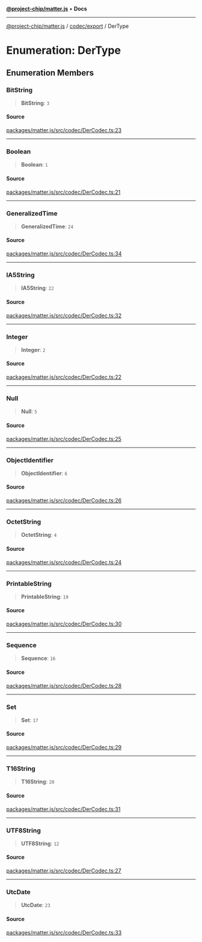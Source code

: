 [**@project-chip/matter.js**](../../../README.md) • **Docs**

***

[@project-chip/matter.js](../../../modules.md) / [codec/export](../README.md) / DerType

# Enumeration: DerType

## Enumeration Members

### BitString

> **BitString**: `3`

#### Source

[packages/matter.js/src/codec/DerCodec.ts:23](https://github.com/project-chip/matter.js/blob/7a8cbb56b87d4ccf34bec5a9a95ab40a1711324f/packages/matter.js/src/codec/DerCodec.ts#L23)

***

### Boolean

> **Boolean**: `1`

#### Source

[packages/matter.js/src/codec/DerCodec.ts:21](https://github.com/project-chip/matter.js/blob/7a8cbb56b87d4ccf34bec5a9a95ab40a1711324f/packages/matter.js/src/codec/DerCodec.ts#L21)

***

### GeneralizedTime

> **GeneralizedTime**: `24`

#### Source

[packages/matter.js/src/codec/DerCodec.ts:34](https://github.com/project-chip/matter.js/blob/7a8cbb56b87d4ccf34bec5a9a95ab40a1711324f/packages/matter.js/src/codec/DerCodec.ts#L34)

***

### IA5String

> **IA5String**: `22`

#### Source

[packages/matter.js/src/codec/DerCodec.ts:32](https://github.com/project-chip/matter.js/blob/7a8cbb56b87d4ccf34bec5a9a95ab40a1711324f/packages/matter.js/src/codec/DerCodec.ts#L32)

***

### Integer

> **Integer**: `2`

#### Source

[packages/matter.js/src/codec/DerCodec.ts:22](https://github.com/project-chip/matter.js/blob/7a8cbb56b87d4ccf34bec5a9a95ab40a1711324f/packages/matter.js/src/codec/DerCodec.ts#L22)

***

### Null

> **Null**: `5`

#### Source

[packages/matter.js/src/codec/DerCodec.ts:25](https://github.com/project-chip/matter.js/blob/7a8cbb56b87d4ccf34bec5a9a95ab40a1711324f/packages/matter.js/src/codec/DerCodec.ts#L25)

***

### ObjectIdentifier

> **ObjectIdentifier**: `6`

#### Source

[packages/matter.js/src/codec/DerCodec.ts:26](https://github.com/project-chip/matter.js/blob/7a8cbb56b87d4ccf34bec5a9a95ab40a1711324f/packages/matter.js/src/codec/DerCodec.ts#L26)

***

### OctetString

> **OctetString**: `4`

#### Source

[packages/matter.js/src/codec/DerCodec.ts:24](https://github.com/project-chip/matter.js/blob/7a8cbb56b87d4ccf34bec5a9a95ab40a1711324f/packages/matter.js/src/codec/DerCodec.ts#L24)

***

### PrintableString

> **PrintableString**: `19`

#### Source

[packages/matter.js/src/codec/DerCodec.ts:30](https://github.com/project-chip/matter.js/blob/7a8cbb56b87d4ccf34bec5a9a95ab40a1711324f/packages/matter.js/src/codec/DerCodec.ts#L30)

***

### Sequence

> **Sequence**: `16`

#### Source

[packages/matter.js/src/codec/DerCodec.ts:28](https://github.com/project-chip/matter.js/blob/7a8cbb56b87d4ccf34bec5a9a95ab40a1711324f/packages/matter.js/src/codec/DerCodec.ts#L28)

***

### Set

> **Set**: `17`

#### Source

[packages/matter.js/src/codec/DerCodec.ts:29](https://github.com/project-chip/matter.js/blob/7a8cbb56b87d4ccf34bec5a9a95ab40a1711324f/packages/matter.js/src/codec/DerCodec.ts#L29)

***

### T16String

> **T16String**: `20`

#### Source

[packages/matter.js/src/codec/DerCodec.ts:31](https://github.com/project-chip/matter.js/blob/7a8cbb56b87d4ccf34bec5a9a95ab40a1711324f/packages/matter.js/src/codec/DerCodec.ts#L31)

***

### UTF8String

> **UTF8String**: `12`

#### Source

[packages/matter.js/src/codec/DerCodec.ts:27](https://github.com/project-chip/matter.js/blob/7a8cbb56b87d4ccf34bec5a9a95ab40a1711324f/packages/matter.js/src/codec/DerCodec.ts#L27)

***

### UtcDate

> **UtcDate**: `23`

#### Source

[packages/matter.js/src/codec/DerCodec.ts:33](https://github.com/project-chip/matter.js/blob/7a8cbb56b87d4ccf34bec5a9a95ab40a1711324f/packages/matter.js/src/codec/DerCodec.ts#L33)
